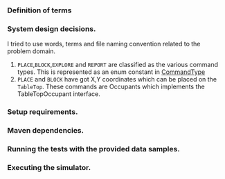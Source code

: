 ### Definition of terms

### System design decisions.

I tried to use words, terms and file naming convention related to the problem domain.
1. `PLACE`,`BLOCK`,`EXPLORE` and `REPORT` are classified as the various command types. 
This is represented as an enum constant in [CommandType](CommandType.java)
2. `PLACE` and `BLOCK` have got X,Y coordinates which can be placed on the `TableTop`. 
These commands are Occupants which implements the TableTopOccupant interface. 

### Setup requirements.

### Maven dependencies.

### Running the tests with the provided data samples.

### Executing the simulator.

